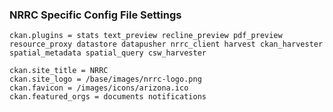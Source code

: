 ### NRRC Specific Config File Settings

    ckan.plugins = stats text_preview recline_preview pdf_preview resource_proxy datastore datapusher nrrc_client harvest ckan_harvester spatial_metadata spatial_query csw_harvester
    
    ckan.site_title = NRRC
    ckan.site_logo = /base/images/nrrc-logo.png
    ckan.favicon = /images/icons/arizona.ico
    ckan.featured_orgs = documents notifications